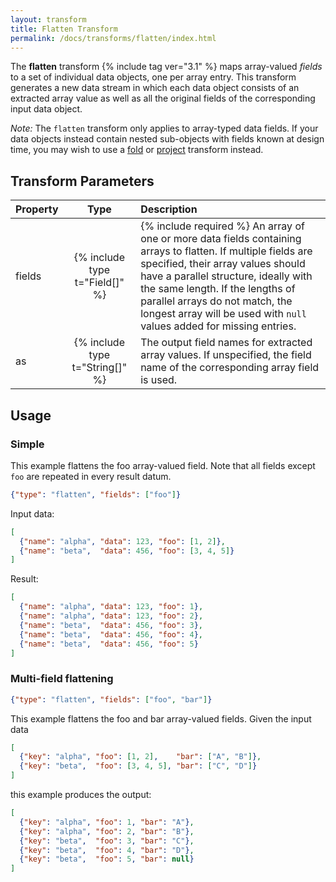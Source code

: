 ```yaml
---
layout: transform
title: Flatten Transform
permalink: /docs/transforms/flatten/index.html
---
```


The **flatten** transform {% include tag ver="3.1" %} maps array-valued _fields_ to a set of individual data objects, one per array entry. This transform generates a new data stream in which each data object consists of an extracted array value as well as all the original fields of the corresponding input data object.

_Note:_ The `flatten` transform only applies to array-typed data fields. If your data objects instead contain nested sub-objects with fields known at design time, you may wish to use a [fold](../fold) or [project](../project) transform instead.


## Transform Parameters

| Property            | Type                            | Description   |
| :------------------ | :-----------------------------: | :------------ |
| fields              | {% include type t="Field[]" %}  | {% include required %} An array of one or more data fields containing arrays to flatten. If multiple fields are specified, their array values should have a parallel structure, ideally with the same length. If the lengths of parallel arrays do not match, the longest array will be used with `null` values added for missing entries.|
| as                  | {% include type t="String[]" %} | The output field names for extracted array values. If unspecified, the field name of the corresponding array field is used.|

## Usage

### Simple
This example flattens the foo array-valued field. Note that all fields except `foo` are repeated in every result datum.

```json
{"type": "flatten", "fields": ["foo"]}
```

Input data:

```json
[
  {"name": "alpha", "data": 123, "foo": [1, 2]},
  {"name": "beta",  "data": 456, "foo": [3, 4, 5]}
]
```

Result:

```json
[
  {"name": "alpha", "data": 123, "foo": 1},
  {"name": "alpha", "data": 123, "foo": 2},
  {"name": "beta",  "data": 456, "foo": 3},
  {"name": "beta",  "data": 456, "foo": 4},
  {"name": "beta",  "data": 456, "foo": 5}
]
```

### Multi-field flattening

```json
{"type": "flatten", "fields": ["foo", "bar"]}
```

This example flattens the foo and bar array-valued fields. Given the input data

```json
[
  {"key": "alpha", "foo": [1, 2],    "bar": ["A", "B"]},
  {"key": "beta",  "foo": [3, 4, 5], "bar": ["C", "D"]}
]
```

this example produces the output:

```json
[
  {"key": "alpha", "foo": 1, "bar": "A"},
  {"key": "alpha", "foo": 2, "bar": "B"},
  {"key": "beta",  "foo": 3, "bar": "C"},
  {"key": "beta",  "foo": 4, "bar": "D"},
  {"key": "beta",  "foo": 5, "bar": null}
]
```
